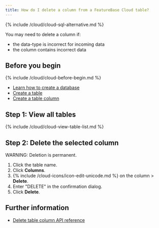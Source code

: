 ```yaml
---
title: How do I delete a column from a FeatureBase Cloud table?
---
```

{% include /cloud/cloud-sql-alternative.md %}

You may need to delete a column if:
* the data-type is incorrect for incoming data
* the column contains incorrect data

## Before you begin

{% include /cloud/cloud-before-begin.md %}
* [Learn how to create a database](/cloud/cloud-databases/cloud-db-create)
* [Create a table](/cloud/cloud-tables/cloud-table-create)
* [Create a table column](/cloud/cloud-tables/cloud-table-add-column)

## Step 1: View all tables

{% include /cloud/cloud-view-table-list.md %}

## Step 2: Delete the selected column

WARNING: Deletion is permanent.

1. Click the table name.
2. Click **Columns**.
3. {% include /cloud-icons/icon-edit-unicode.md %} on the column > **Delete**.
5. Enter "DELETE" in the confirmation dialog.
6. Click **Delete**.

## Further information

* [Delete table column API reference](https://api-docs-featurebase-cloud.redoc.ly/v2#operation/deletetableColumn)
